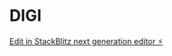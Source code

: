 # DIGI

[Edit in StackBlitz next generation editor ⚡️](https://stackblitz.com/~/github.com/priynakaK/DIGI)